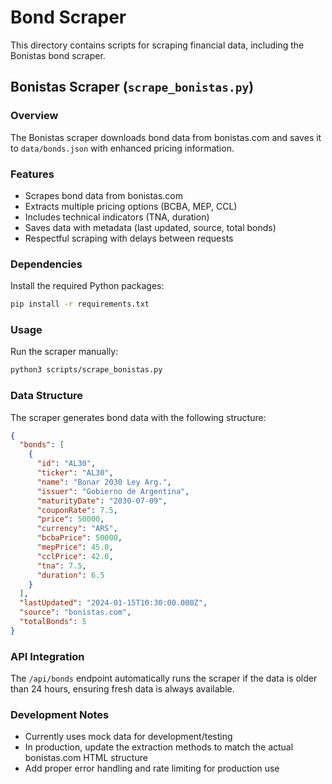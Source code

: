 # Bond Scraper

This directory contains scripts for scraping financial data, including the Bonistas bond scraper.

## Bonistas Scraper (`scrape_bonistas.py`)

### Overview
The Bonistas scraper downloads bond data from bonistas.com and saves it to `data/bonds.json` with enhanced pricing information.

### Features
- Scrapes bond data from bonistas.com
- Extracts multiple pricing options (BCBA, MEP, CCL)
- Includes technical indicators (TNA, duration)
- Saves data with metadata (last updated, source, total bonds)
- Respectful scraping with delays between requests

### Dependencies
Install the required Python packages:
```bash
pip install -r requirements.txt
```

### Usage
Run the scraper manually:
```bash
python3 scripts/scrape_bonistas.py
```

### Data Structure
The scraper generates bond data with the following structure:
```json
{
  "bonds": [
    {
      "id": "AL30",
      "ticker": "AL30",
      "name": "Bonar 2030 Ley Arg.",
      "issuer": "Gobierno de Argentina",
      "maturityDate": "2030-07-09",
      "couponRate": 7.5,
      "price": 50000,
      "currency": "ARS",
      "bcbaPrice": 50000,
      "mepPrice": 45.0,
      "cclPrice": 42.0,
      "tna": 7.5,
      "duration": 6.5
    }
  ],
  "lastUpdated": "2024-01-15T10:30:00.000Z",
  "source": "bonistas.com",
  "totalBonds": 5
}
```

### API Integration
The `/api/bonds` endpoint automatically runs the scraper if the data is older than 24 hours, ensuring fresh data is always available.

### Development Notes
- Currently uses mock data for development/testing
- In production, update the extraction methods to match the actual bonistas.com HTML structure
- Add proper error handling and rate limiting for production use 